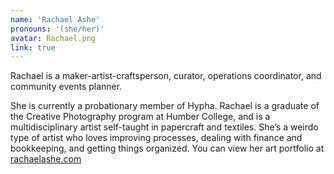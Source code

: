 ```yaml
---
name: 'Rachael Ashe'
pronouns: '(she/her)'
avatar: Rachael.png
link: true
---
```

Rachael is a maker-artist-craftsperson, curator, operations coordinator, and community events planner. 

She is currently a probationary member of Hypha. Rachael is a graduate of the Creative Photography program at Humber College, and is a multidisciplinary artist self-taught in papercraft and textiles. She’s a weirdo type of artist who loves improving processes, dealing with finance and bookkeeping, and getting things organized. You can view her art portfolio at [rachaelashe.com](https://rachaelashe.com/)